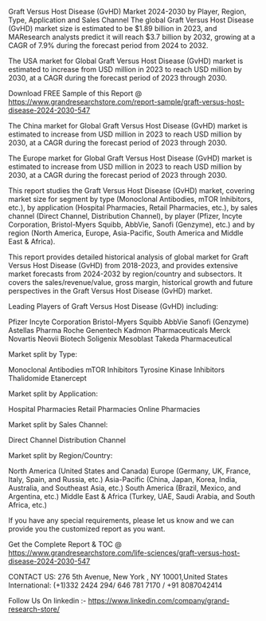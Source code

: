 Graft Versus Host Disease (GvHD) Market 2024-2030 by Player, Region, Type, Application and Sales Channel
The global Graft Versus Host Disease (GvHD) market size is estimated to be $1.89 billion in 2023, and MAResearch analysts predict it will reach $3.7 billion by 2032, growing at a CAGR of 7.9% during the forecast period from 2024 to 2032.

The USA market for Global Graft Versus Host Disease (GvHD) market is estimated to increase from USD million in 2023 to reach USD million by 2030, at a CAGR during the forecast period of 2023 through 2030.

Download FREE Sample of this Report @ https://www.grandresearchstore.com/report-sample/graft-versus-host-disease-2024-2030-547

The China market for Global Graft Versus Host Disease (GvHD) market is estimated to increase from USD million in 2023 to reach USD million by 2030, at a CAGR during the forecast period of 2023 through 2030.

The Europe market for Global Graft Versus Host Disease (GvHD) market is estimated to increase from USD million in 2023 to reach USD million by 2030, at a CAGR during the forecast period of 2023 through 2030.

This report studies the Graft Versus Host Disease (GvHD) market, covering market size for segment by type (Monoclonal Antibodies, mTOR Inhibitors, etc.), by application (Hospital Pharmacies, Retail Pharmacies, etc.), by sales channel (Direct Channel, Distribution Channel), by player (Pfizer, Incyte Corporation, Bristol-Myers Squibb, AbbVie, Sanofi (Genzyme), etc.) and by region (North America, Europe, Asia-Pacific, South America and Middle East & Africa).

This report provides detailed historical analysis of global market for Graft Versus Host Disease (GvHD) from 2018-2023, and provides extensive market forecasts from 2024-2032 by region/country and subsectors. It covers the sales/revenue/value, gross margin, historical growth and future perspectives in the Graft Versus Host Disease (GvHD) market.

Leading Players of Graft Versus Host Disease (GvHD) including:

Pfizer
Incyte Corporation
Bristol-Myers Squibb
AbbVie
Sanofi (Genzyme)
Astellas Pharma
Roche
Genentech
Kadmon Pharmaceuticals
Merck
Novartis
Neovii Biotech
Soligenix
Mesoblast
Takeda Pharmaceutical

Market split by Type:

Monoclonal Antibodies
mTOR Inhibitors
Tyrosine Kinase Inhibitors
Thalidomide
Etanercept

Market split by Application:

Hospital Pharmacies
Retail Pharmacies
Online Pharmacies

Market split by Sales Channel:

Direct Channel
Distribution Channel

Market split by Region/Country:

North America (United States and Canada)
Europe (Germany, UK, France, Italy, Spain, and Russia, etc.)
Asia-Pacific (China, Japan, Korea, India, Australia, and Southeast Asia, etc.)
South America (Brazil, Mexico, and Argentina, etc.)
Middle East & Africa (Turkey, UAE, Saudi Arabia, and South Africa, etc.)

If you have any special requirements, please let us know and we can provide you the customized report as you want.

Get the Complete Report & TOC @ https://www.grandresearchstore.com/life-sciences/graft-versus-host-disease-2024-2030-547

CONTACT US:
276 5th Avenue, New York , NY 10001,United States
International: (+1)332 2424 294/ 646 781 7170 / +91 8087042414

Follow Us On linkedin :- https://www.linkedin.com/company/grand-research-store/
